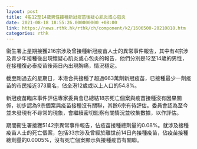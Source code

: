 ```yaml
---
layout: post
title: 4名12至14歲男性接種新冠疫苗後疑心肌炎或心包炎
date: 2021-08-18 18:55:26.000000000 +08:00
link: https://news.rthk.hk/rthk/ch/component/k2/1606500-20210818.htm
categories: rthk
---
```


衞生署上星期接獲216宗涉及曾接種新冠疫苗人士的異常事件報告，其中有4宗涉及青少年接種後出現懷疑心肌炎或心包炎的報告，他們分別是12至14歲的男性，在接種復必泰疫苗後兩日內出現胸痛，情況穩定。

截至剛過去的星期日，本港合共接種了超過663萬劑新冠疫苗，已接種最少一劑疫苗的巿民接近373萬名，佔全港12歲或以上人口的54.8%。

新冠疫苗臨床事件評估專家委員會已總結18宗死亡個案與疫苗接種沒有因果關係，初步認為9宗個案與疫苗接種沒有關聯，其餘6宗有待評估。委員會認為至今並未發現有不尋常的現象，會繼續密切監察有關情況並收集數據，以作評估。

期間衞生署接獲5142宗異常事件報告，佔疫苗接種總劑量的0.08%。就涉及接種疫苗人士的死亡個案，包括33宗涉及曾經於離世前14日內接種疫苗，佔疫苗接種總劑量的0.0005%，沒有死亡個案顯示與接種疫苗有關聯。
